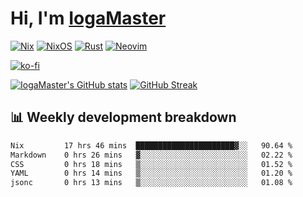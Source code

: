 # Hi, I'm [IogaMaster](https://youtube.com/IogaMaster)  

[![Nix](https://img.shields.io/badge/NIX-5277C3.svg?style=for-the-badge&logo=NixOS&logoColor=white)](https://builtwithnix.org/)
[![NixOS](https://img.shields.io/badge/NIXOS-5277C3.svg?style=for-the-badge&logo=NixOS&logoColor=white)](https://nixos.org/)
[![Rust](https://img.shields.io/badge/rust-%23000000.svg?style=for-the-badge&logo=rust&logoColor=white)](https://www.rust-lang.org/)
[![Neovim](https://img.shields.io/badge/NeoVim-%2357A143.svg?&style=for-the-badge&logo=neovim&logoColor=white)](https://github.com/neovim/neovim)

[![ko-fi](https://ko-fi.com/img/githubbutton_sm.svg)](https://ko-fi.com/X8X2P08GZ)

[![IogaMaster's GitHub stats](https://github-readme-stats.vercel.app/api?username=IogaMaster&show_icons=true&bg_color=1e1e2e&text_color=cdd6f4&icon_color=cba6f7&title_color=94e2d5)](https://github.com/IogaMaster)
[![GitHub Streak](https://streak-stats.demolab.com?user=IogaMaster&theme=catppuccin-mocha&hide_border=false&date_format=M%20j%5B%2C%20Y%5D)](https://git.io/streak-stats)


## 📊 Weekly development breakdown

<!--START_SECTION:wakaweek-->

```txt
Nix         17 hrs 46 mins  ██████████████████████▓░░   90.64 %
Markdown    0 hrs 26 mins   ▓░░░░░░░░░░░░░░░░░░░░░░░░   02.22 %
CSS         0 hrs 18 mins   ▒░░░░░░░░░░░░░░░░░░░░░░░░   01.52 %
YAML        0 hrs 14 mins   ▒░░░░░░░░░░░░░░░░░░░░░░░░   01.20 %
jsonc       0 hrs 13 mins   ▒░░░░░░░░░░░░░░░░░░░░░░░░   01.08 %
```

<!--END_SECTION:wakaweek-->
